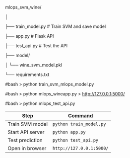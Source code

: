 mlops_svm_wine/

│

├── train_model.py        # Train SVM and save model

├── app.py                # Flask API

├── test_api.py           # Test the API

├── model/

│   └── wine_svm_model.pkl

└── requirements.txt

#bash > python train_svm_mlops_model.py

#bash > python mlops_wineapp.py > http://127.0.0.1:5000/

#bash > python mlops_test_api.py

| Step             | Command                  |
| ---------------- | ------------------------ |
| Train SVM model  | `python train_model.py`  |
| Start API server | `python app.py`          |
| Test prediction  | `python test_api.py`     |
| Open in browser  | `http://127.0.0.1:5000/` |





